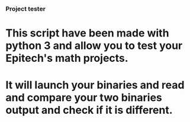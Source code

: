 ### Project tester

# This script have been made with python 3 and allow you to test your Epitech's math projects.
# It will launch your binaries and read and compare your two binaries output and check if it is different.

